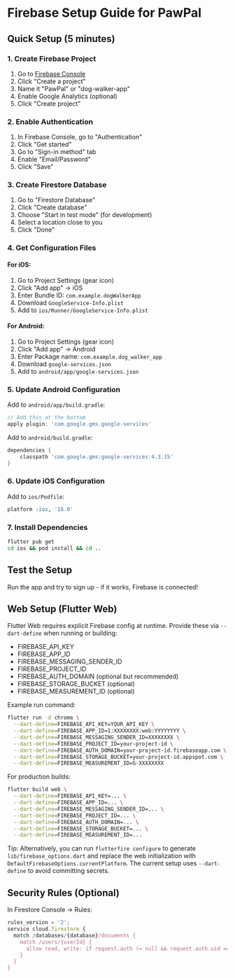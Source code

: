 # Firebase Setup Guide for PawPal

## Quick Setup (5 minutes)

### 1. Create Firebase Project
1. Go to [Firebase Console](https://console.firebase.google.com/)
2. Click "Create a project"
3. Name it "PawPal" or "dog-walker-app"
4. Enable Google Analytics (optional)
5. Click "Create project"

### 2. Enable Authentication
1. In Firebase Console, go to "Authentication"
2. Click "Get started"
3. Go to "Sign-in method" tab
4. Enable "Email/Password"
5. Click "Save"

### 3. Create Firestore Database
1. Go to "Firestore Database"
2. Click "Create database"
3. Choose "Start in test mode" (for development)
4. Select a location close to you
5. Click "Done"

### 4. Get Configuration Files

#### For iOS:
1. Go to Project Settings (gear icon)
2. Click "Add app" → iOS
3. Enter Bundle ID: `com.example.dogWalkerApp`
4. Download `GoogleService-Info.plist`
5. Add to `ios/Runner/GoogleService-Info.plist`

#### For Android:
1. Go to Project Settings (gear icon)
2. Click "Add app" → Android
3. Enter Package name: `com.example.dog_walker_app`
4. Download `google-services.json`
5. Add to `android/app/google-services.json`

### 5. Update Android Configuration
Add to `android/app/build.gradle`:
```gradle
// Add this at the bottom
apply plugin: 'com.google.gms.google-services'
```

Add to `android/build.gradle`:
```gradle
dependencies {
    classpath 'com.google.gms:google-services:4.3.15'
}
```

### 6. Update iOS Configuration
Add to `ios/Podfile`:
```ruby
platform :ios, '16.0'
```

### 7. Install Dependencies
```bash
flutter pub get
cd ios && pod install && cd ..
```

## Test the Setup
Run the app and try to sign up - if it works, Firebase is connected!

## Web Setup (Flutter Web)

Flutter Web requires explicit Firebase config at runtime. Provide these via `--dart-define` when running or building:

- FIREBASE_API_KEY
- FIREBASE_APP_ID
- FIREBASE_MESSAGING_SENDER_ID
- FIREBASE_PROJECT_ID
- FIREBASE_AUTH_DOMAIN (optional but recommended)
- FIREBASE_STORAGE_BUCKET (optional)
- FIREBASE_MEASUREMENT_ID (optional)

Example run command:

```bash
flutter run -d chrome \
  --dart-define=FIREBASE_API_KEY=YOUR_API_KEY \
  --dart-define=FIREBASE_APP_ID=1:XXXXXXXX:web:YYYYYYYY \
  --dart-define=FIREBASE_MESSAGING_SENDER_ID=XXXXXXXX \
  --dart-define=FIREBASE_PROJECT_ID=your-project-id \
  --dart-define=FIREBASE_AUTH_DOMAIN=your-project-id.firebaseapp.com \
  --dart-define=FIREBASE_STORAGE_BUCKET=your-project-id.appspot.com \
  --dart-define=FIREBASE_MEASUREMENT_ID=G-XXXXXXXX
```

For production builds:

```bash
flutter build web \
  --dart-define=FIREBASE_API_KEY=... \
  --dart-define=FIREBASE_APP_ID=... \
  --dart-define=FIREBASE_MESSAGING_SENDER_ID=... \
  --dart-define=FIREBASE_PROJECT_ID=... \
  --dart-define=FIREBASE_AUTH_DOMAIN=... \
  --dart-define=FIREBASE_STORAGE_BUCKET=... \
  --dart-define=FIREBASE_MEASUREMENT_ID=...
```

Tip: Alternatively, you can run `flutterfire configure` to generate `lib/firebase_options.dart` and replace the web initialization with `DefaultFirebaseOptions.currentPlatform`. The current setup uses `--dart-define` to avoid committing secrets.

## Security Rules (Optional)
In Firestore Console → Rules:
```javascript
rules_version = '2';
service cloud.firestore {
  match /databases/{database}/documents {
    match /users/{userId} {
      allow read, write: if request.auth != null && request.auth.uid == userId;
    }
  }
}
``` 
